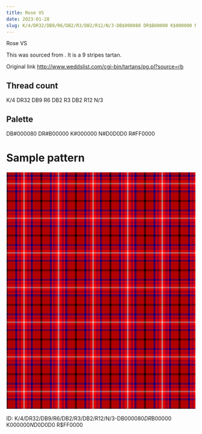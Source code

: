 ```yaml
---
title: Rose VS
date: 2023-01-28
slug: K/4/DR32/DB9/R6/DB2/R3/DB2/R12/N/3-DB$000080 DR$B00000 K$000000 N$D0D0D0 R$FF0000
---
```

Rose VS

This was sourced from <no value>.  It is a 9 stripes tartan.

Original link http://www.weddslist.com/cgi-bin/tartans/pg.pl?source=rb

## Thread count
K/4 DR32 DB9 R6 DB2 R3 DB2 R12 N/3

## Palette
DB#000080 DR#B00000 K#000000 N#D0D0D0 R#FF0000

# Sample pattern

![Tartan detail](tartan.png "K/4 DR32 DB9 R6 DB2 R3 DB2 R12 N/3 tartan")

ID: K/4/DR32/DB9/R6/DB2/R3/DB2/R12/N/3-DB$000080 DR$B00000 K$000000 N$D0D0D0 R$FF0000